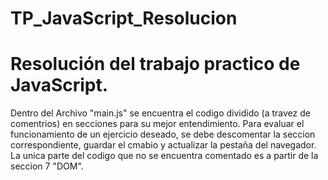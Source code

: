# TP_JavaScript_Resolucion
# Resolución del trabajo practico de JavaScript.
Dentro del Archivo "main.js" se encuentra el codigo dividido (a travez de comentrios) en secciones para su mejor entendimiento.
Para evaluar el funcionamiento de un ejercicio deseado, se debe descomentar la seccion correspondiente, guardar el cmabio y actualizar la pestaña del navegador.
La unica parte del codigo que no se encuentra comentado es a partir de la seccion 7 "DOM".

